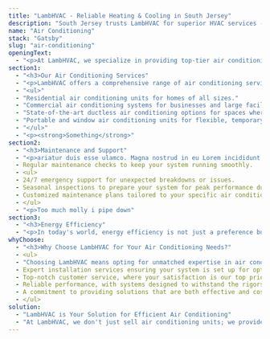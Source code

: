 ```yaml
---
title: "LambHVAC - Reliable Heating & Cooling in South Jersey"
description: "South Jersey trusts LambHVAC for superior HVAC services - from precise installation to thorough repairs and maintenance."
name: "Air Conditioning"
stack: "Gatsby"
slug: "air-conditioning"
openingText:
  - "<p>At LambHVAC, we specialize in providing top-tier air conditioning systems that cater to the diverse needs of our clients in South Jersey. Understanding the importance of a comfortable indoor environment, we deliver solutions that are not only efficient but also reliable. Our systems are designed to ensure your space remains cool and pleasant, regardless of the outdoor temperatures."
section1:
  - "<h3>Our Air Conditioning Services"
  - "<p>LambHVAC offers a comprehensive range of air conditioning services designed to meet the specific needs of every customer. Our product lineup includes:"
  - "<ul>"
  - "Residential air conditioning units for homes of all sizes."
  - "Commercial air conditioning systems for businesses and large facilities."
  - "State-of-the-art ductless air conditioning options for spaces where traditional ducted systems aren't feasible."
  - "Portable and window air conditioning units for flexible, temporary cooling solutions. Every product we offer is backed by our commitment to quality and durability, ensuring that you receive the best value for your investment."
  - "</ul>"
  - "<p><strong>Something</strong>"
section2:
  - "<h3>Maintenance and Support"
  - "<p>ariatur duis esse ulamco. Magna nostrud in eu Lorem incididunt ut ex anim. Non nostrud anim nostrud labore laborum Lorem ad qui est eiusmod. Anim labore fugiat esse esse amet nulla in dolor."
  - Regular maintenance checks to keep your system running smoothly.
  - <ul>
  - 24/7 emergency support for unexpected breakdowns or issues.
  - Seasonal inspections to prepare your system for peak performance during summer and winter months.
  - Customized maintenance plans tailored to your specific air conditioning system and usage needs. Our dedicated team of HVAC professionals is always ready to provide prompt and efficient service, ensuring your comfort is never compromised.
  - </ul>
  - "<p>Too much molly i pipe down"
section3:
  - "<h3>Energy Efficiency"
  - "<p>In today's world, energy efficiency is not just a preference but a necessity. LambHVAC is at the forefront of offering energy-saving air conditioning systems that significantly reduce your energy costs while minimizing environmental impact. Our systems are designed to deliver optimal cooling with lower power consumption, making them a smart choice for both your wallet and the planet."
whyChoose:
  - "<h3>Why Choose LambHVAC for Your Air Conditioning Needs?"
  - <ul>
  - "Choosing LambHVAC means opting for unmatched expertise in air conditioning. We are known for:"
  - Expert installation services ensuring your system is set up for optimal performance.
  - Top-notch customer service, where your satisfaction is our top priority.
  - Reliable performance, with systems designed to withstand the rigors of South Jersey's climate.
  - A commitment to providing solutions that are both effective and cost-efficient.
  - </ul>
solution:
  - "LambHVAC is Your Solution for Efficient Air Conditioning"
  - "At LambHVAC, we don't just sell air conditioning units; we provide customized solutions that align perfectly with your specific requirements. Whether you need a robust system for a large commercial space or a compact unit for your home, our team works closely with you to identify and implement the ideal air conditioning solution. Trust us to keep your environment comfortable all year round."
---
```


